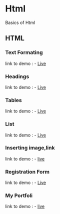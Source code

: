 # Html
Basics of Html
## HTML
### Text Formating
 link to demo : - [Live](https://malavegeetanjali0481.github.io/Html/HTML/01text%20formating.html)
 ### Headings
 link to demo : - [Live](https://malavegeetanjali0481.github.io/Html/HTML/02intro(Headings).html)
### Tables
 link to demo : - [Live](https://malavegeetanjali0481.github.io/Html/HTML//03index(table).html)
 ###  List
 link to demo : - [Live](https://malavegeetanjali0481.github.io/Html/HTML/04index%20list%20element.html)
 ### Inserting image,link
link to demo : - [live](https://malavegeetanjali0481.github.io/Html/HTML/05index.html)
 ### Registration Form
 link to demo : - [Live](https://malavegeetanjali0481.github.io/Html/HTML/06index.html)
 ### My Portfoli
link to demo : - [live](https://malavegeetanjali0481.github.io/Html/HTML/index(portfoli).html)
